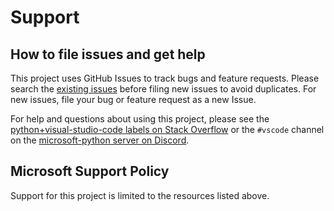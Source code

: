 # Support

## How to file issues and get help

This project uses GitHub Issues to track bugs and feature requests. Please
search the
[existing issues](https://github.com/microsoft/vscode-python-debugger/issues)
before filing new issues to avoid duplicates. For new issues, file your bug or
feature request as a new Issue.

For help and questions about using this project, please see the
[python+visual-studio-code labels on Stack Overflow](https://stackoverflow.com/questions/tagged/visual-studio-code+python)
or the `#vscode` channel on the
[microsoft-python server on Discord](https://aka.ms/python-discord-invite).

## Microsoft Support Policy

Support for this project is limited to the resources listed above.

